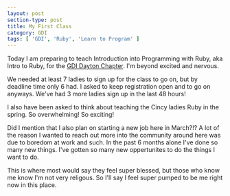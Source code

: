 ```yaml
---
layout: post
section-type: post
title: My First Class
category: GDI
tags: [ 'GDI', 'Ruby', 'Learn to Program' ]
---
```


Today I am preparing to teach Introduction into Programming with Ruby, aka Intro to Ruby, for the <a target="_blank" href="www.gdidayton.com">GDI Dayton Chapter</a>. I'm beyond excited and nervous. 

We needed at least 7 ladies to sign up for the class to go on, but by deadline time only 6 had. I asked to keep registration open and to go on anyways. We've had 3 more ladies sign up in the last 48 hours! 

I also have been asked to think about teaching the Cincy ladies Ruby in the spring. So overwhelming! So exciting! 

Did I mention that I also plan on starting a new job here in March?!? A lot of the reason I wanted to reach out more into the community around here was due to boredom at work and such. In the past 6 months alone I've done so many new things. I've gotten so many new oppertunites to do the things I want to do. 

This is where most would say they feel super blessed, but those who know me know I'm not very religous. So I'll say I feel super pumped to be me right now in this place. 